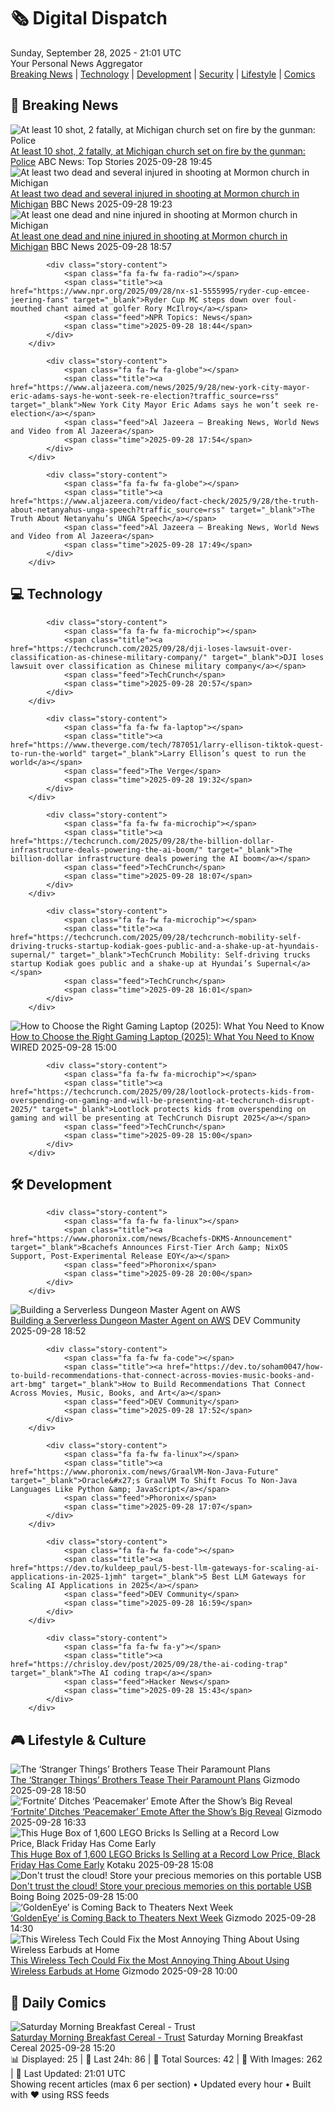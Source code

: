 <!-- Processing 54 RSS feeds at 2025-09-28 21:01:36 UTC -->
<!-- Processing: Penny Arcade -->
<!-- Processing: Cyanide & Happiness -->
<!-- Processing: Questionable Content -->
<!-- Processing: Girl Genius -->
<!-- Processing: NPR News -->
<!-- Processing: Reuters World News -->
<!-- Processing: NBC News Breaking -->
<!-- Processing: Guardian World News -->
<!-- Processing: TechCrunch -->
<!-- Processing: The Verge -->
<!-- Processing: Ars Technica -->
<!-- Processing: O'Reilly Radar -->
<!-- Processing: WIRED -->
<!-- Processing: Hacker News -->
<!-- Processing: Phoronix Linux News -->
<!-- Processing: OMG! Ubuntu -->
<!-- Processing: DistroWatch -->
<!-- Processing: Linux.com -->
<!-- Processing: Ubuntu Blog -->
<!-- Processing: GitHub Blog -->
<!-- Processing: Coding Horror -->
<!-- Processing: The Pragmatic Engineer -->
<!-- Processing: Lifehacker -->
<!-- Processing: Kotaku -->
<!-- Processing: Schneier on Security -->
<!-- Generated 3 new posts out of 25 feeds processed -->
<div class="newspaper-header">
    <h1 class="newspaper-title">🗞️ Digital Dispatch</h1>
    <div class="newspaper-date">Sunday, September 28, 2025 - 21:01 UTC</div>
    <div class="newspaper-subtitle">Your Personal News Aggregator</div>
</div>

<div class="newspaper-nav">
    <a href="#breaking">Breaking News</a> |
    <a href="#tech">Technology</a> |
    <a href="#dev">Development</a> |
    <a href="#security">Security</a> |
    <a href="#lifestyle">Lifestyle</a> |
    <a href="#webcomics">Comics</a>
</div>

<div class="news-section breaking-news" id="breaking">
<h2 class="section-header">🚨 Breaking News</h2>
<div class="stories-container">
<div class="story">
            <img src="https://s.abcnews.com/images/US/michigan-church-shooting-hd-bh-250928_1759077051681_hpMain_4x3t_384.jpg" alt="At least 10 shot, 2 fatally, at Michigan church set on fire by the gunman: Police" class="story-image" loading="lazy" onerror="this.style.display='none'">
            <div class="story-content">
                <span class="fa fa-fw fa-tv"></span>
                <span class="title"><a href="https://abcnews.go.com/US/multiple-people-shot-michigan-church-police/story?id=126015196" target="_blank">At least 10 shot, 2 fatally, at Michigan church set on fire by the gunman: Police</a></span>
                <span class="feed">ABC News: Top Stories</span>
                <span class="time">2025-09-28 19:45</span>
            </div>
        </div>
<div class="story">
            <img src="https://ichef.bbci.co.uk/ace/standard/240/cpsprodpb/f76b/live/b72b1700-9c95-11f0-928c-71dbb8619e94.jpg" alt="At least two dead and several injured in shooting at Mormon church in Michigan" class="story-image" loading="lazy" onerror="this.style.display='none'">
            <div class="story-content">
                <span class="fa fa-fw fa-earth-americas"></span>
                <span class="title"><a href="https://www.bbc.com/news/articles/ceq2vd15glwo?at_medium=RSS&at_campaign=rss" target="_blank">At least two dead and several injured in shooting at Mormon church in Michigan</a></span>
                <span class="feed">BBC News</span>
                <span class="time">2025-09-28 19:23</span>
            </div>
        </div>
<div class="story">
            <img src="https://ichef.bbci.co.uk/ace/standard/240/cpsprodpb/f76b/live/b72b1700-9c95-11f0-928c-71dbb8619e94.jpg" alt="At least one dead and nine injured in shooting at Mormon church in Michigan" class="story-image" loading="lazy" onerror="this.style.display='none'">
            <div class="story-content">
                <span class="fa fa-fw fa-earth-americas"></span>
                <span class="title"><a href="https://www.bbc.com/news/articles/ceq2vd15glwo?at_medium=RSS&at_campaign=rss" target="_blank">At least one dead and nine injured in shooting at Mormon church in Michigan</a></span>
                <span class="feed">BBC News</span>
                <span class="time">2025-09-28 18:57</span>
            </div>
        </div>
<div class="story">
            
            <div class="story-content">
                <span class="fa fa-fw fa-radio"></span>
                <span class="title"><a href="https://www.npr.org/2025/09/28/nx-s1-5555995/ryder-cup-emcee-jeering-fans" target="_blank">Ryder Cup MC steps down over foul-mouthed chant aimed at golfer Rory McIlroy</a></span>
                <span class="feed">NPR Topics: News</span>
                <span class="time">2025-09-28 18:44</span>
            </div>
        </div>
<div class="story">
            
            <div class="story-content">
                <span class="fa fa-fw fa-globe"></span>
                <span class="title"><a href="https://www.aljazeera.com/news/2025/9/28/new-york-city-mayor-eric-adams-says-he-wont-seek-re-election?traffic_source=rss" target="_blank">New York City Mayor Eric Adams says he won’t seek re-election</a></span>
                <span class="feed">Al Jazeera – Breaking News, World News and Video from Al Jazeera</span>
                <span class="time">2025-09-28 17:54</span>
            </div>
        </div>
<div class="story">
            
            <div class="story-content">
                <span class="fa fa-fw fa-globe"></span>
                <span class="title"><a href="https://www.aljazeera.com/video/fact-check/2025/9/28/the-truth-about-netanyahus-unga-speech?traffic_source=rss" target="_blank">The Truth About Netanyahu’s UNGA Speech</a></span>
                <span class="feed">Al Jazeera – Breaking News, World News and Video from Al Jazeera</span>
                <span class="time">2025-09-28 17:49</span>
            </div>
        </div>
</div>
</div>
<div class="news-section tech-news" id="tech">
<h2 class="section-header">💻 Technology</h2>
<div class="stories-container">
<div class="story">
            
            <div class="story-content">
                <span class="fa fa-fw fa-microchip"></span>
                <span class="title"><a href="https://techcrunch.com/2025/09/28/dji-loses-lawsuit-over-classification-as-chinese-military-company/" target="_blank">DJI loses lawsuit over classification as Chinese military company</a></span>
                <span class="feed">TechCrunch</span>
                <span class="time">2025-09-28 20:57</span>
            </div>
        </div>
<div class="story">
            
            <div class="story-content">
                <span class="fa fa-fw fa-laptop"></span>
                <span class="title"><a href="https://www.theverge.com/tech/787051/larry-ellison-tiktok-quest-to-run-the-world" target="_blank">Larry Ellison’s quest to run the world</a></span>
                <span class="feed">The Verge</span>
                <span class="time">2025-09-28 19:32</span>
            </div>
        </div>
<div class="story">
            
            <div class="story-content">
                <span class="fa fa-fw fa-microchip"></span>
                <span class="title"><a href="https://techcrunch.com/2025/09/28/the-billion-dollar-infrastructure-deals-powering-the-ai-boom/" target="_blank">The billion-dollar infrastructure deals powering the AI boom</a></span>
                <span class="feed">TechCrunch</span>
                <span class="time">2025-09-28 18:07</span>
            </div>
        </div>
<div class="story">
            
            <div class="story-content">
                <span class="fa fa-fw fa-microchip"></span>
                <span class="title"><a href="https://techcrunch.com/2025/09/28/techcrunch-mobility-self-driving-trucks-startup-kodiak-goes-public-and-a-shake-up-at-hyundais-supernal/" target="_blank">TechCrunch Mobility: Self-driving trucks startup Kodiak goes public and a shake-up at Hyundai’s Supernal</a></span>
                <span class="feed">TechCrunch</span>
                <span class="time">2025-09-28 16:01</span>
            </div>
        </div>
<div class="story">
            <img src="https://media.wired.com/photos/68d788ab880360e71157d86c/master/pass/The%20Ultimate%20Quest-%20How%20to%20Choose%20the%20Right%20Gaming%20Laptop.png" alt="How to Choose the Right Gaming Laptop (2025): What You Need to Know" class="story-image" loading="lazy" onerror="this.style.display='none'">
            <div class="story-content">
                <span class="fa fa-fw fa-bolt"></span>
                <span class="title"><a href="https://www.wired.com/story/how-to-buy-a-gaming-laptop/" target="_blank">How to Choose the Right Gaming Laptop (2025): What You Need to Know</a></span>
                <span class="feed">WIRED</span>
                <span class="time">2025-09-28 15:00</span>
            </div>
        </div>
<div class="story">
            
            <div class="story-content">
                <span class="fa fa-fw fa-microchip"></span>
                <span class="title"><a href="https://techcrunch.com/2025/09/28/lootlock-protects-kids-from-overspending-on-gaming-and-will-be-presenting-at-techcrunch-disrupt-2025/" target="_blank">Lootlock protects kids from overspending on gaming and will be presenting at TechCrunch Disrupt 2025</a></span>
                <span class="feed">TechCrunch</span>
                <span class="time">2025-09-28 15:00</span>
            </div>
        </div>
</div>
</div>
<div class="news-section dev-news" id="dev">
<h2 class="section-header">🛠️ Development</h2>
<div class="stories-container">
<div class="story">
            
            <div class="story-content">
                <span class="fa fa-fw fa-linux"></span>
                <span class="title"><a href="https://www.phoronix.com/news/Bcachefs-DKMS-Announcement" target="_blank">Bcachefs Announces First-Tier Arch &amp; NixOS Support, Post-Experimental Release EOY</a></span>
                <span class="feed">Phoronix</span>
                <span class="time">2025-09-28 20:00</span>
            </div>
        </div>
<div class="story">
            <img src="https://media2.dev.to/dynamic/image/width=800%2Cheight=%2Cfit=scale-down%2Cgravity=auto%2Cformat=auto/https%3A%2F%2Fdev-to-uploads.s3.amazonaws.com%2Fuploads%2Farticles%2Fbsrze706jv16iesz9npu.png" alt="Building a Serverless Dungeon Master Agent on AWS" class="story-image" loading="lazy" onerror="this.style.display='none'">
            <div class="story-content">
                <span class="fa fa-fw fa-code"></span>
                <span class="title"><a href="https://dev.to/aws-builders/building-a-serverless-dungeon-master-agent-on-aws-3j7k" target="_blank">Building a Serverless Dungeon Master Agent on AWS</a></span>
                <span class="feed">DEV Community</span>
                <span class="time">2025-09-28 18:52</span>
            </div>
        </div>
<div class="story">
            
            <div class="story-content">
                <span class="fa fa-fw fa-code"></span>
                <span class="title"><a href="https://dev.to/soham0047/how-to-build-recommendations-that-connect-across-movies-music-books-and-art-bmg" target="_blank">How to Build Recommendations That Connect Across Movies, Music, Books, and Art</a></span>
                <span class="feed">DEV Community</span>
                <span class="time">2025-09-28 17:52</span>
            </div>
        </div>
<div class="story">
            
            <div class="story-content">
                <span class="fa fa-fw fa-linux"></span>
                <span class="title"><a href="https://www.phoronix.com/news/GraalVM-Non-Java-Future" target="_blank">Oracle&#x27;s GraalVM To Shift Focus To Non-Java Languages Like Python &amp; JavaScript</a></span>
                <span class="feed">Phoronix</span>
                <span class="time">2025-09-28 17:07</span>
            </div>
        </div>
<div class="story">
            
            <div class="story-content">
                <span class="fa fa-fw fa-code"></span>
                <span class="title"><a href="https://dev.to/kuldeep_paul/5-best-llm-gateways-for-scaling-ai-applications-in-2025-1jmh" target="_blank">5 Best LLM Gateways for Scaling AI Applications in 2025</a></span>
                <span class="feed">DEV Community</span>
                <span class="time">2025-09-28 16:59</span>
            </div>
        </div>
<div class="story">
            
            <div class="story-content">
                <span class="fa fa-fw fa-y"></span>
                <span class="title"><a href="https://chrisloy.dev/post/2025/09/28/the-ai-coding-trap" target="_blank">The AI coding trap</a></span>
                <span class="feed">Hacker News</span>
                <span class="time">2025-09-28 15:43</span>
            </div>
        </div>
</div>
</div>
<div class="news-section lifestyle-news" id="lifestyle">
<h2 class="section-header">🎮 Lifestyle & Culture</h2>
<div class="stories-container">
<div class="story">
            <img src="https://gizmodo.com/app/uploads/2025/09/stranger-things-duffers-1280x853.jpg" alt="The ‘Stranger Things’ Brothers Tease Their Paramount Plans" class="story-image" loading="lazy" onerror="this.style.display='none'">
            <div class="story-content">
                <span class="fa fa-fw fa-computer"></span>
                <span class="title"><a href="https://gizmodo.com/the-stranger-things-brothers-tease-their-paramount-plans-2000664734" target="_blank">The ‘Stranger Things’ Brothers Tease Their Paramount Plans</a></span>
                <span class="feed">Gizmodo</span>
                <span class="time">2025-09-28 18:50</span>
            </div>
        </div>
<div class="story">
            <img src="https://gizmodo.com/app/uploads/2025/09/Peacemaker-John-Cena-DC-Studios-1280x853.jpg" alt="‘Fortnite’ Ditches ‘Peacemaker’ Emote After the Show’s Big Reveal" class="story-image" loading="lazy" onerror="this.style.display='none'">
            <div class="story-content">
                <span class="fa fa-fw fa-computer"></span>
                <span class="title"><a href="https://gizmodo.com/fornite-ditches-peacemaker-emote-after-the-shows-big-reveal-2000664740" target="_blank">‘Fortnite’ Ditches ‘Peacemaker’ Emote After the Show’s Big Reveal</a></span>
                <span class="feed">Gizmodo</span>
                <span class="time">2025-09-28 16:33</span>
            </div>
        </div>
<div class="story">
            <img src="https://kotaku.com/app/uploads/2025/09/lego-box-two-pack.jpg" alt="This Huge Box of 1,600 LEGO Bricks Is Selling at a Record Low Price, Black Friday Has Come Early" class="story-image" loading="lazy" onerror="this.style.display='none'">
            <div class="story-content">
                <span class="fa fa-fw fa-gamepad"></span>
                <span class="title"><a href="https://kotaku.com/this-huge-box-of-1600-lego-bricks-is-selling-at-a-record-low-price-black-friday-has-come-early-2000629661" target="_blank">This Huge Box of 1,600 LEGO Bricks Is Selling at a Record Low Price, Black Friday Has Come Early</a></span>
                <span class="feed">Kotaku</span>
                <span class="time">2025-09-28 15:08</span>
            </div>
        </div>
<div class="story">
            <img src="https://i0.wp.com/boingboing.net/wp-content/uploads/2025/09/Western-Digital-Elements-Portable-USB-3.0-External-Hard-Drive.jpg?fit=2250%2C1500&amp;quality=60&amp;ssl=1" alt="Don&#x27;t trust the cloud! Store your precious memories on this portable USB" class="story-image" loading="lazy" onerror="this.style.display='none'">
            <div class="story-content">
                <span class="fa fa-fw fa-arrow-right"></span>
                <span class="title"><a href="https://boingboing.net/2025/09/28/dont-trust-the-cloud-store-your-precious-memories-on-this-portable-usb.html" target="_blank">Don&#x27;t trust the cloud! Store your precious memories on this portable USB</a></span>
                <span class="feed">Boing Boing</span>
                <span class="time">2025-09-28 15:00</span>
            </div>
        </div>
<div class="story">
            <img src="https://gizmodo.com/app/uploads/2025/09/007-goldeneye-1280x853.jpg" alt="‘GoldenEye’ is Coming Back to Theaters Next Week" class="story-image" loading="lazy" onerror="this.style.display='none'">
            <div class="story-content">
                <span class="fa fa-fw fa-computer"></span>
                <span class="title"><a href="https://gizmodo.com/goldeneye-is-coming-back-to-theaters-next-week-2000664731" target="_blank">‘GoldenEye’ is Coming Back to Theaters Next Week</a></span>
                <span class="feed">Gizmodo</span>
                <span class="time">2025-09-28 14:30</span>
            </div>
        </div>
<div class="story">
            <img src="https://gizmodo.com/app/uploads/2025/09/Xiaomi-Buds-5-Pro-XPAN-1-1280x853.jpg" alt="This Wireless Tech Could Fix the Most Annoying Thing About Using Wireless Earbuds at Home" class="story-image" loading="lazy" onerror="this.style.display='none'">
            <div class="story-content">
                <span class="fa fa-fw fa-computer"></span>
                <span class="title"><a href="https://gizmodo.com/this-wireless-tech-could-fix-the-most-annoying-thing-about-using-wireless-earbuds-at-home-2000664306" target="_blank">This Wireless Tech Could Fix the Most Annoying Thing About Using Wireless Earbuds at Home</a></span>
                <span class="feed">Gizmodo</span>
                <span class="time">2025-09-28 10:00</span>
            </div>
        </div>
</div>
</div>
<div class="news-section webcomics-section" id="webcomics">
<h2 class="section-header">🎨 Daily Comics</h2>
<div class="stories-container">
<div class="story">
            <img src="https://www.smbc-comics.com/comics/1758680304-20250928.png" alt="Saturday Morning Breakfast Cereal - Trust" class="story-image" loading="lazy" onerror="this.style.display='none'">
            <div class="story-content">
                <span class="fa fa-fw fa-smile"></span>
                <span class="title"><a href="https://www.smbc-comics.com/comic/trust-3" target="_blank">Saturday Morning Breakfast Cereal - Trust</a></span>
                <span class="feed">Saturday Morning Breakfast Cereal</span>
                <span class="time">2025-09-28 15:20</span>
            </div>
        </div>
</div>
</div>

<div class="newspaper-footer">
    <div class="stats">
        📊 Displayed: 25 | 📅 Last 24h: 86 | 📡 Total Sources: 42 | 📸 With Images: 262 |
        🔄 Last Updated: 21:01 UTC
    </div>
    <div class="footer-note">
        Showing recent articles (max 6 per section) • Updated every hour • Built with ❤️ using RSS feeds
    </div>
</div>
